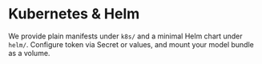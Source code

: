 <!-- SPDX-License-Identifier: Apache-2.0 -->
# Kubernetes & Helm

We provide plain manifests under `k8s/` and a minimal Helm chart under `helm/`. Configure token via Secret or values, and mount your model bundle as a volume.
